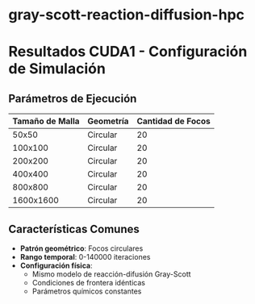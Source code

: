 # gray-scott-reaction-diffusion-hpc

# Resultados CUDA1 - Configuración de Simulación

## Parámetros de Ejecución
| Tamaño de Malla | Geometría      | Cantidad de Focos |
|-----------------|----------------|-------------------|
| 50x50           | Circular       | 20                |
| 100x100         | Circular       | 20                |
| 200x200         | Circular       | 20                |
| 400x400         | Circular       | 20                |
| 800x800         | Circular       | 20                |
| 1600x1600       | Circular       | 20                |

## Características Comunes
- **Patrón geométrico**: Focos circulares
- **Rango temporal**: 0-140000 iteraciones
- **Configuración física**: 
  - Mismo modelo de reacción-difusión Gray-Scott
  - Condiciones de frontera idénticas
  - Parámetros químicos constantes
